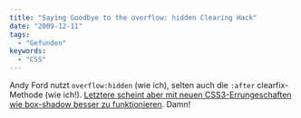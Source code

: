 ```yaml
---
title: "Saying Goodbye to the overflow: hidden Clearing Hack"
date: "2009-12-11"
tags:
  - "Gefunden"
keywords:
  - "CSS"
---
```


Andy Ford nutzt `overflow:hidden` (wie ich), selten auch die `:after` clearfix-Methode (wie ich!). [Letztere scheint aber mit neuen CSS3-Errungeschaften wie box-shadow besser zu funktionieren](http://aloestudios.com/overflow-clearing-hack/). Damn!
